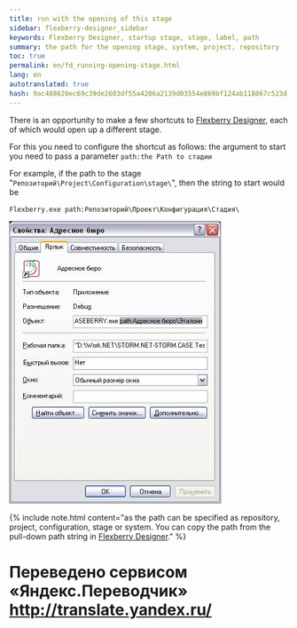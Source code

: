 ```yaml
--- 
title: run with the opening of this stage 
sidebar: flexberry-designer_sidebar 
keywords: Flexberry Designer, startup stage, stage, label, path 
summary: the path for the opening stage, system, project, repository 
toc: true 
permalink: en/fd_running-opening-stage.html 
lang: en 
autotranslated: true 
hash: 9ac488620ec69c39de2603df55a4206a2139d03554e869bf124ab118867c523d 
--- 
```


There is an opportunity to make a few shortcuts to [Flexberry Designer](fd_landing_page.html), each of which would open up a different stage. 

For this you need to configure the shortcut as follows: the argument to start you need to pass a parameter `path:the Path to стадии` 

For example, if the path to the stage "`Репозиторий\Project\Configuration\stage\`", then the string to start would be 

```
Flexberry.exe path:Репозиторий\Проект\Конфигурация\Стадия\
``` 

![](/images/pages/products/flexberry-designer/about/path.JPG) 

{% include note.html content="as the path can be specified as repository, project, configuration, stage or system. You can copy the path from the pull-down path string in [Flexberry Designer](fd_landing_page.html)." %} 



 # Переведено сервисом «Яндекс.Переводчик» http://translate.yandex.ru/